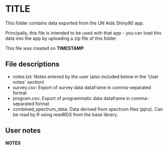 # __TITLE__
This folder contains data exported from the UN Aids Shiny90 app.

Principally, this file is intended to be used with that app - you can load this 
data into the app by uploading a zip file of this folder.

This file was created on __TIMESTAMP__.

## File descriptions
* notes.txt: Notes entered by the user (also included below in the 'User notes' section)
* survey.csv: Export of survey data dataframe in comma-separated format
* program.csv: Export of programmatic data dataframe in comma-separated format
* combined_spectrum_data: Data derived from spectrum files (pjnz). 
  Can be read by R using readRDS from the base library.
  
## User notes
__NOTES__